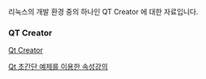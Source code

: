 리눅스의 개발 환경 중의 하나인 QT Creator 에 대한 자료입니다.

### QT Creator

[Qt Creator](https://www.qt.io/ide/)

[Qt 초간단 예제를 이용한 속성강의](http://m.blog.daum.net/goodgodgd/10)
